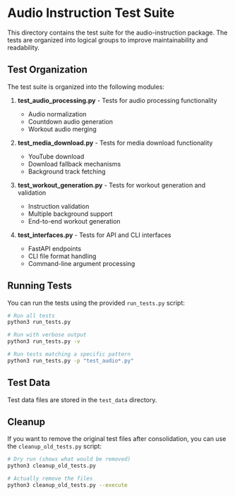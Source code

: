 # Audio Instruction Test Suite

This directory contains the test suite for the audio-instruction package. The tests are organized into logical groups to improve maintainability and readability.

## Test Organization

The test suite is organized into the following modules:

1. **test_audio_processing.py** - Tests for audio processing functionality
   - Audio normalization
   - Countdown audio generation
   - Workout audio merging

2. **test_media_download.py** - Tests for media download functionality
   - YouTube download
   - Download fallback mechanisms
   - Background track fetching

3. **test_workout_generation.py** - Tests for workout generation and validation
   - Instruction validation
   - Multiple background support
   - End-to-end workout generation

4. **test_interfaces.py** - Tests for API and CLI interfaces
   - FastAPI endpoints
   - CLI file format handling
   - Command-line argument processing

## Running Tests

You can run the tests using the provided `run_tests.py` script:

```bash
# Run all tests
python3 run_tests.py

# Run with verbose output
python3 run_tests.py -v

# Run tests matching a specific pattern
python3 run_tests.py -p "test_audio*.py"
```

## Test Data

Test data files are stored in the `test_data` directory.

## Cleanup

If you want to remove the original test files after consolidation, you can use the `cleanup_old_tests.py` script:

```bash
# Dry run (shows what would be removed)
python3 cleanup_old_tests.py

# Actually remove the files
python3 cleanup_old_tests.py --execute
``` 